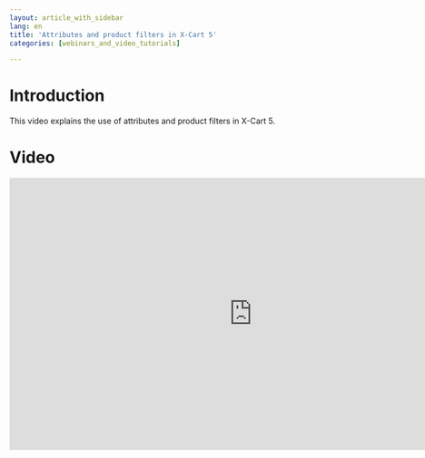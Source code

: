 ```yaml
---
layout: article_with_sidebar
lang: en
title: 'Attributes and product filters in X-Cart 5'
categories: [webinars_and_video_tutorials]

---
```




# Introduction

This video explains the use of attributes and product filters in X-Cart 5.

# Video

<iframe class="youtube-player" type="text/html" style="width: 853px; height: 480px" src="https://www.youtube.com/embed/x6DPVVgZh1o" frameborder="0"></iframe>